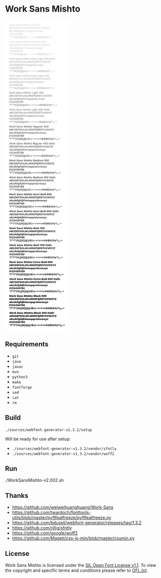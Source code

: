 # Work Sans Mishto

![Work Sans Mishto Desktop Waterfall](https://github.com/hellomishto/Work-Sans-Mishto/raw/master/WorkSansMishto-Desktop-Waterfall.svg)

## Requirements
* `git`
* `java`
* `javac`
* `mvn`
* `python3`
* `make`
* `fontforge`
* `sed`
* `cat`
* `rm`

## Build
`./sources/webfont-generator-v1.3.2/setup`

Will be ready for use after setup:
* `./sources/webfont-generator-v1.3.2/vendor/sfntly`
* `./sources/webfont-generator-v1.3.2/vendor/woff2`

## Run
./WorkSansMishto-v2.002.sh

## Thanks
* https://github.com/weiweihuanghuang/Work-Sans
* https://github.com/twardoch/fonttools-utils/blob/master/pyftfeatfreeze/pyftfeatfreeze.py
* https://github.com/bdusell/webfont-generator/releases/tag/1.3.2
* https://github.com/rillig/sfntly
* https://github.com/google/woff2
* https://github.com/Mageti/css-js-min/blob/master/cssmin.py

## License
Work Sans Mishto is licensed under the [SIL Open Font License v1.1](https://scripts.sil.org/OFL). To view the copyright and specific terms and conditions please refer to [OFL.txt](OFL.txt).
